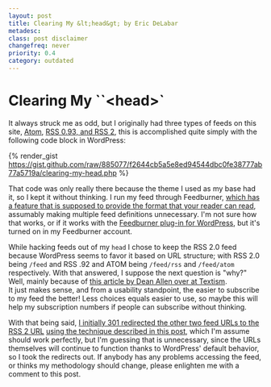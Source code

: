 ```yaml
---
layout: post
title: Clearing My &lt;head&gt; by Eric DeLabar
metadesc: 
class: post disclaimer
changefreq: never
priority: 0.4
category: outdated
---
```

# Clearing My ``&lt;head&gt;`

It always struck me as odd, but I originally had three types of feeds on this site, 
[Atom](http://en.wikipedia.org/wiki/Atom_(standard)), 
[RSS 0.93, and RSS 2](http://en.wikipedia.org/wiki/Rss), 
this is accomplished quite simply with the following code block in WordPress:

{% render_gist https://gist.github.com/raw/885077/f2644cb5a5e8ed94544dbc0fe38777ab77a5719a/clearing-my-head.php %}

That code was only really there because the theme I used as my base had it, so I kept 
it without thinking.  I run my feed through Feedburner, 
[which has a feature that is supposed to provide the format that your reader can read](http://blogs.feedburner.com/feedburner/archives/000520.html), 
assumably making multiple feed definitions unnecessary.  I'm not sure how that works, or if it works with the 
[Feedburner plug-in for WordPress](http://www.google.com/support/feedburner/bin/answer.py?answer=78483&amp;topic=13252), 
but it's turned on in my Feedburner account.

While hacking feeds out of my `head` I chose to keep the RSS 2.0 feed because 
WordPress seems to favor it based on URL structure; with RSS 2.0 being `/feed` and RSS .92 and ATOM being 
`/feed/rss` and 
`/feed/atom` respectively.  With that answered, I suppose the next question is 
"why?"  Well, mainly because of [this article by Dean Allen over at Textism](http://textism.com/2008/04/19/please.stop.doing.this).  
It just makes sense, and from a usability standpoint, the easier to subscribe to my feed the better!  Less choices 
equals easier to use, so maybe this will help my subscription numbers if people can subscribe without thinking.

With that being said, [I initially 301 redirected the other two feed URLs to the](/2008/04/fixing-the-serps-when-changing-permalink-structure.html) 
[RSS 2 URL](/fees) 
[using the technique described in this post](/2008/04/fixing-the-serps-when-changing-permalink-structure.html), 
which I'm assume should work perfectly, but I'm guessing that is unnecessary, since the URLs themselves will continue to 
function thanks to WordPress' default behavior, so I took the redirects out.  If anybody has any problems accessing the feed, 
or thinks my methodology should change, please enlighten me with a comment to this post.
